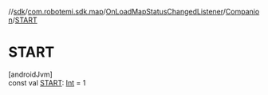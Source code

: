 //[sdk](../../../../index.md)/[com.robotemi.sdk.map](../../index.md)/[OnLoadMapStatusChangedListener](../index.md)/[Companion](index.md)/[START](-s-t-a-r-t.md)

# START

[androidJvm]\
const val [START](-s-t-a-r-t.md): [Int](https://kotlinlang.org/api/latest/jvm/stdlib/kotlin/-int/index.html) = 1
